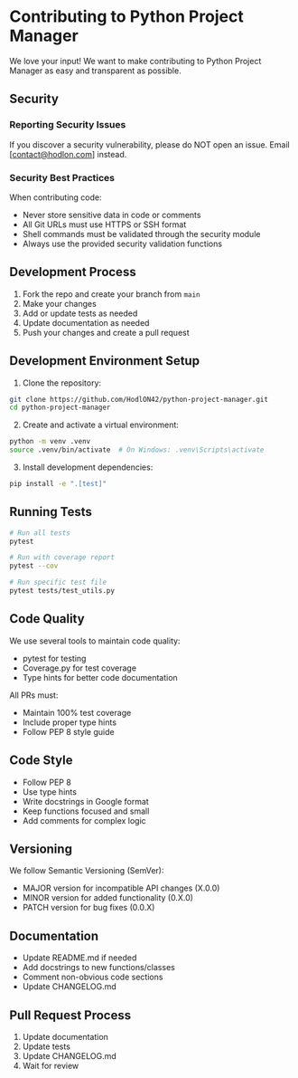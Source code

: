 # Contributing to Python Project Manager

We love your input! We want to make contributing to Python Project Manager as easy and transparent as possible.

## Security

### Reporting Security Issues

If you discover a security vulnerability, please do NOT open an issue.
Email [contact@hodlon.com] instead.

### Security Best Practices

When contributing code:
- Never store sensitive data in code or comments
- All Git URLs must use HTTPS or SSH format
- Shell commands must be validated through the security module
- Always use the provided security validation functions

## Development Process

1. Fork the repo and create your branch from `main`
2. Make your changes
3. Add or update tests as needed
4. Update documentation as needed
5. Push your changes and create a pull request

## Development Environment Setup

1. Clone the repository:
```bash
git clone https://github.com/HodlON42/python-project-manager.git
cd python-project-manager
```

2. Create and activate a virtual environment:
```bash
python -m venv .venv
source .venv/bin/activate  # On Windows: .venv\Scripts\activate
```

3. Install development dependencies:
```bash
pip install -e ".[test]"
```

## Running Tests

```bash
# Run all tests
pytest

# Run with coverage report
pytest --cov

# Run specific test file
pytest tests/test_utils.py
```

## Code Quality

We use several tools to maintain code quality:
- pytest for testing
- Coverage.py for test coverage
- Type hints for better code documentation

All PRs must:
- Maintain 100% test coverage
- Include proper type hints
- Follow PEP 8 style guide

## Code Style

- Follow PEP 8
- Use type hints
- Write docstrings in Google format
- Keep functions focused and small
- Add comments for complex logic

## Versioning

We follow Semantic Versioning (SemVer):
- MAJOR version for incompatible API changes (X.0.0)
- MINOR version for added functionality (0.X.0)
- PATCH version for bug fixes (0.0.X)

## Documentation

- Update README.md if needed
- Add docstrings to new functions/classes
- Comment non-obvious code sections
- Update CHANGELOG.md

## Pull Request Process

1. Update documentation
2. Update tests
3. Update CHANGELOG.md
4. Wait for review